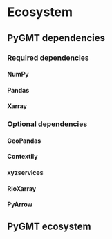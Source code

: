 # Ecosystem

## PyGMT dependencies

### Required dependencies

#### NumPy

#### Pandas

#### Xarray

### Optional dependencies

#### GeoPandas

#### Contextily

#### xyzservices

#### RioXarray

#### PyArrow

## PyGMT ecosystem
